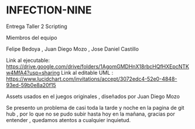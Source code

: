 # INFECTION-NINE

Entrega Taller 2 Scripting

Miembros del equipo 

Felipe Bedoya ,
Juan Diego Mozo , 
Jose Daniel Castillo

Link al ejecutable: https://drive.google.com/drive/folders/1AgomGMDHnX18rbcHQfHXEpcNTKw4MfA4?usp=sharing
Link al editable UML : https://www.lucidchart.com/invitations/accept/3072edc4-52e0-4848-93ed-59b0e8a20f15


Assets usados en el juegos
originales , diseñados por Juan Diego Mozo

Se presento un problema de casi toda la tarde y noche en la pagina de git hub , por lo que no se pudo subir hasta hoy en la mañana,
gracias por entender , quedamos atentos a cualquier inquietud.
